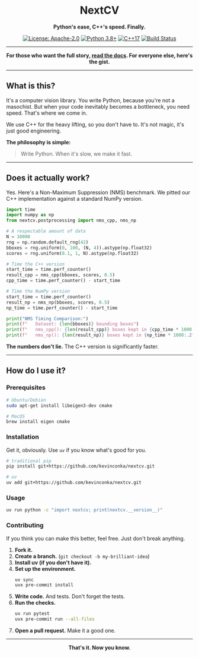 <div align="center">

# NextCV

**Python's ease, C++'s speed. Finally.**

</div>

<div align="center">

[![License: Apache-2.0](https://img.shields.io/badge/License-Apache--2.0-blue.svg)](https://opensource.org/licenses/Apache-2.0)
[![Python 3.8+](https://img.shields.io/badge/python-3.8+-blue.svg)](https://www.python.org/downloads/)
[![C++17](https://img.shields.io/badge/C++-17-blue.svg)](https://en.cppreference.com/w/cpp/17)
[![Build Status](https://github.com/kevinconka/nextcv/workflows/CI/badge.svg)](https://github.com/kevinconka/nextcv/actions)

</div>

---

<div align="center">

**For those who want the full story, [read the docs](https://kevinconka.github.io/nextcv/). For everyone else, here's the gist.**

</div>

---

## What is this?

It's a computer vision library. You write Python, because you're not a masochist. But when your code inevitably becomes a bottleneck, you need speed. That's where we come in.

We use C++ for the heavy lifting, so you don't have to. It's not magic, it's just good engineering.

**The philosophy is simple:**

> Write Python. When it's slow, we make it fast.

---

## Does it actually work?

Yes. Here's a Non-Maximum Suppression (NMS) benchmark. We pitted our C++ implementation against a standard NumPy version.

```python
import time
import numpy as np
from nextcv.postprocessing import nms_cpp, nms_np

# A respectable amount of data
N = 10000
rng = np.random.default_rng(42)
bboxes = rng.uniform(0, 100, (N, 4)).astype(np.float32)
scores = rng.uniform(0.1, 1, N).astype(np.float32)

# Time the C++ version
start_time = time.perf_counter()
result_cpp = nms_cpp(bboxes, scores, 0.5)
cpp_time = time.perf_counter() - start_time

# Time the NumPy version
start_time = time.perf_counter()
result_np = nms_np(bboxes, scores, 0.5)
np_time = time.perf_counter() - start_time

print("NMS Timing Comparison:")
print(f"   Dataset: {len(bboxes)} bounding boxes")
print(f"   nms_cpp(): {len(result_cpp)} boxes kept in {cpp_time * 1000:.2f}ms")
print(f"   nms_np(): {len(result_np)} boxes kept in {np_time * 1000:.2f}ms")
```

**The numbers don't lie.** The C++ version is significantly faster.

---

## How do I use it?

### Prerequisites

```bash
# Ubuntu/Debian
sudo apt-get install libeigen3-dev cmake

# MacOS
brew install eigen cmake
```

### Installation

Get it, obviously. Use `uv` if you know what's good for you.

```bash
# traditional pip
pip install git+https://github.com/kevinconka/nextcv.git

# uv
uv add git+https://github.com/kevinconka/nextcv.git
```

### Usage

```bash
uv run python -c "import nextcv; print(nextcv.__version__)"
```

### Contributing

If you think you can make this better, feel free. Just don't break anything.

1.  **Fork it.**
2.  **Create a branch.** (`git checkout -b my-brilliant-idea`)
3.  **Install uv (if you don't have it).**
4.  **Set up the environment.**
    ```bash
    uv sync
    uvx pre-commit install
    ```
5.  **Write code.** And tests. Don't forget the tests.
6.  **Run the checks.**
    ```bash
    uv run pytest
    uvx pre-commit run --all-files
    ```
7.  **Open a pull request.** Make it a good one.

---

<div align="center">

**That's it. Now you know.**

</div>
